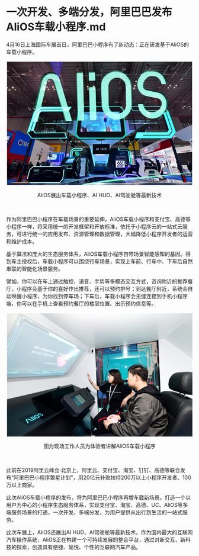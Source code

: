 # 一次开发、多端分发，阿里巴巴发布AliOS车载小程序.md

4月16日上海国际车展首日，阿里巴巴小程序有了新动态：正在研发基于AliOS的车载小程序。

<div style="text-align:center" align="center">
<img src="/images/一次开发、多端分发，阿里巴巴发布AliOS车载小程序1.png" align="center" />

AliOS展出车载小程序、AI HUD、AI驾驶舱等最新技术
</div>
</br>

作为阿里巴巴小程序在车载场景的重要延伸，AliOS车载小程序和支付宝、高德等小程序一样，将采用统一的开发框架和开放标准，依托于小程序云的一站式云服务，可进行统一的应用发布、资源管理和数据管理，大幅降低小程序开发者的运营和维护成本。

基于算法和庞大的生态服务体系，AliOS车载小程序自带场景智能感知的基因。得到车主授权后，车载小程序可以围绕行车场景，实现上车前、行车中、下车后自然串联的智能化场景服务。

譬如，你可以在车上通过触控、语音、手势等多模态交互方式，咨询附近的推荐餐厅，小程序会基于你的喜好作出推荐，还可以预约排号；到达餐厅附近，系统会自动唤醒小程序，为你找到停车场；下车后，车载小程序会无缝连接到手机小程序端，你可以在手机上查看预约餐厅的楼层位置、出示预约信息等。

<div style="text-align:center" align="center">
<img src="/images/一次开发、多端分发，阿里巴巴发布AliOS车载小程序2.png" align="center" />

图为现场工作人员为体验者讲解AliOS车载小程序
</div>
</br>

此前在2019阿里云峰会·北京上，阿里云、支付宝、淘宝、钉钉、高德等联合发布“阿里巴巴小程序繁星计划”，用20亿元补贴扶持200万以上小程序开发者、100万以上商家。

此次AliOS车载小程序的发布，将为阿里巴巴小程序再增车载新场景。打造一个以用户为中心的小程序生态服务体系，实现支付宝、淘宝、高德、UC、AliOS等多端服务场景的打通，一次开发、多端分发，为用户提供从出行到生活的一站式服务。

此次车展上，AliOS还展出AI HUD、AI驾驶舱等最新技术。作为国内最大的互联网汽车操作系统，AliOS正在构建一个可持续发展的整合平台，通过对新交互、新科技的探索，创造具有便捷、愉悦、个性的互联网汽车产品。
